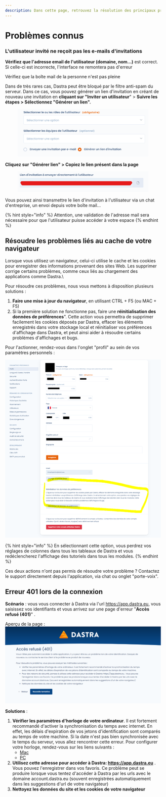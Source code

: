 ```yaml
---
description: Dans cette page, retrouvez la résolution des principaux problèmes connus.
---
```


# Problèmes connus

### L'utilisateur invité ne reçoit pas les e-mails d'invitations

**Vérifiez que l'adresse email de l'utilisateur (domaine, nom...)** est correct. Si celle-ci est incorrecte, l'interface ne remontera pas d'erreur

Vérifiez que la boîte mail de la personne n'est pas pleine

Dans de très rares cas, Dastra peut être bloqué par le filtre anti-spam du serveur. Dans ce cas, vous pouvez générer un lien d'invitation en créant de nouveau une invitation en **cliquant sur "Inviter un utilisateur**" > **Suivre les étapes > Sélectionnez "Générer un lien".**&#x20;

<figure><img src="../.gitbook/assets/image (9) (1).png" alt=""><figcaption></figcaption></figure>

**Cliquez sur "Générer lien" > Copiez le lien présent dans la page**

<figure><img src="../.gitbook/assets/image (2) (2) (2).png" alt=""><figcaption></figcaption></figure>

Vous pouvez ainsi transmettre le lien d'invitation à l'utilisateur via un chat d'entreprise, un envoi depuis votre boîte mail...

{% hint style="info" %}
Attention, une validation de l'adresse mail sera nécessaire pour que l'utilisateur puisse accéder à votre espace
{% endhint %}

## Résoudre les problèmes liés au cache de votre navigateur

Lorsque vous utilisez un navigateur, celui-ci utilise le cache et les cookies pour enregistrer des informations provenant des sites Web. Les supprimer corrige certains problèmes, comme ceux liés au chargement des applications comme Dastra.\


Pour résoudre ces problèmes, nous vous mettons à disposition plusieurs solutions : &#x20;

1. **Faire une mise à jour du navigateur**, en utilisant CTRL + F5 (ou MAC + F5)&#x20;
2. Si la première solution ne fonctionne pas, faire une **réinitialisation des données de préférences**". Cette action vous permettra de supprimer facilement les cookies déposés par Dastra, effacer les éléments enregistrés dans votre stockage local et réinitialiser vos préférences d'affichage dans Dastra, et peut ainsi aider à résoudre certains problèmes d'affichages et bugs.

Pour l'actionner, rendez-vous dans l'onglet "profil" au sein de vos paramètres personnels :&#x20;

![](<../.gitbook/assets/image (3) (1) (4).png>)

{% hint style="info" %}
En sélectionnant cette option, vous perdrez vos réglages de colonnes dans tous les tableaux de Dastra et vous redéclencherez l'affichage des tutoriels dans tous les modules.&#x20;
{% endhint %}

Ces deux actions n'ont pas permis de résoudre votre problème ? Contactez le support directement depuis l'application, via chat ou onglet "porte-voix".



## Erreur 401 lors de la connexion

**Scénario** : vous vous connecter à Dastra via l'url https://app.dastra.eu, vous saisissez vos identifiants et vous arrivez sur une page d'erreur "**Accès refusé (401)**" .

Aperçu de la page :\
![](<../.gitbook/assets/image (1) (1) (1) (2).png>)

**Solutions** :&#x20;

1. **Vérifier les paramètres d'horloge de votre ordinateur**. Il est fortement recommandé d'activer la synchronisation du temps avec internet. En effet, les délais d'expiration de vos jetons d'identification sont comparés au temps de votre machine. Si la date n'est pas bien synchronisée avec le temps du serveur, vous allez rencontrer cette erreur. Pour configurer votre horloge, rendez-vous sur les liens suivants :&#x20;
   * [Mac](https://support.apple.com/fr-fr/guide/mac-help/mchlp2996/mac)
   * [PC](https://support.microsoft.com/fr-fr/windows/comment-d%C3%A9finir-l-heure-et-le-fuseau-horaire-dfaa7122-479f-5b98-2a7b-fa0b6e01b261)
2. **Utilisez cette adresse pour accéder à Dastra: https://app.dastra.eu** . Vous pouvez l'enregistrer dans vos favoris. Ce problème peut se produire lorsque vous tentez d'accéder à Dastra par les urls avec le domaine account.dastra.eu (souvent enregistrées automatiquement dans les suggestions d'url de votre navigateur)
3. **Nettoyez les données du site et les cookies de votre navigateur**

